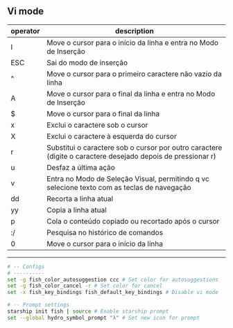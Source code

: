 ## Vi mode

| operator | description                                                                                                 |
| -------- | ----------------------------------------------------------------------------------------------------------- |
| I        | Move o cursor para o início da linha e entra no Modo de Inserção                                            |
| ESC      | Sai do modo de inserção                                                                                     |
| ^        | Move o cursor para o primeiro caractere não vazio da linha                                                  |
| A        | Move o cursor para o final da linha e entra no Modo de Inserção                                             |
| $        | Move o cursor para o final da linha                                                                         |
| x        | Exclui o caractere sob o cursor                                                                             |
| X        | Exclui o caractere à esquerda do cursor                                                                     |
| r        | Substitui o caractere sob o cursor por outro caractere (digite o caractere desejado depois de pressionar r) |
| u        | Desfaz a última ação                                                                                        |
| v        | Entra no Modo de Seleção Visual, permitindo q vc selecione texto com as teclas de navegação                 |
| dd       | Recorta a linha atual                                                                                       |
| yy       | Copia a linha atual                                                                                         |
| p        | Cola o conteúdo copiado ou recortado após o cursor                                                          |
| :/       | Pesquisa no histórico de comandos                                                                           |
| 0        | Move o cursor para o início da linha                                                                        |

---

```bash
# -- Configs
# ----------
set -g fish_color_autosuggestion ccc # Set color for autosuggestions
set -g fish_color_cancel -r # Set color for cancel
set -x fish_key_bindings fish_default_key_bindings # Disable vi mode

# -- Prompt settings
starship init fish | source # Enable starship prompt
set --global hydro_symbol_prompt "λ" # Set new icon for prompt

```